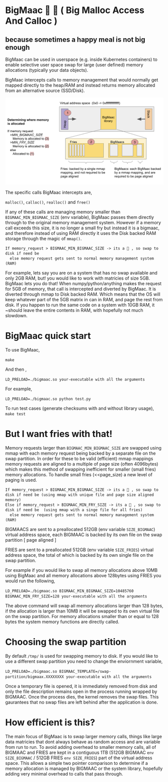 # BigMaac 🍔 🍟 ( Big Malloc Access And Calloc )

## because sometimes a happy meal is not big enough

BigMaac can be used in userspace (e.g. inside Kubernetes containers) to enable selective user space swap for large (user defined) memory allocations (typically your data objects).

BigMaac intercepts calls to memory management that would normally get mapped directly to the heap/RAM and instead returns memory allocated from an alternative source (SSD/Disk).

![Schematic of memory allocation using BigMaac](./bigmaac_schematic.png)

The specific calls BigMaac intercepts are, 

`malloc()`, `calloc()`, `realloc()` and `free()`

If any of these calls are managing memory smaller than `BIGMAAC_MIN_BIGMAAC_SIZE` (env variable), BigMaac passes them directly through to the original memory management system. However if a memory call exceeds this size, it is no longer a small fry but instead it is a bigmaac, and therefore instead of using RAM directly it uses the Disk backed RAM storage through the magic of `mmap()`. 


```
If memory_request > BIGMAAC_MIN_BIGMAAC_SIZE -> its a 🍔 , so swap to disk if need be
  else memory request gets sent to normal memory management system (RAM)
```

For example, lets say you are on a system that has no swap available and only 2GB RAM, but! you would like to work with matricies of size 5GB. BigMaac lets you do that!
When numpy/python/anything makes the request for 5GB of memory, that call is intercepted and diverted by BigMaac. It is diverted through mmap to Disk backed RAM. Which means that the OS will keep whatever part of the 5GB matrix in can in RAM, and page the rest from disk. If you happen to run the same code on a system with 10GB RAM, it ~should leave the entire contents in RAM, with hopefully not much slowdown.

# BigMaac quick start
To use BigMaac, 

`make`

And then ,
 
`LD_PRELOAD=./bigmaac.so your-executable with all the arguments`

For example,

`LD_PRELOAD=./bigmaac.so python test.py`

To run test cases (generate checksums with and without library usage), 
`make test`

# But I want fries with that!
Memory requests larger than `BIGMAAC_MIN_BIGMAAC_SIZE` are swapped using mmap with each memory request being backed by a separate file on the swap partition. In order for these to be valid (efficient) mmap mappings memory requests are aligned to a multiple of page size (often 4096bytes) which makes this method of swapping inefficient for smaller (small fries) memory allocations. To handle small fries (<<page_size) a new level of paging is used.


```
If memory_request > BIGMAAC_MIN_BIGMAAC_SIZE -> its a 🍔 , so swap to disk if need be (using mmap with unique file and page size aligned memory)
Else if memory_request > BIGMAAC_MIN_FRY_SIZE -> its a 🍟 , so swap to disk if need be  (using mmap with a singe file for all fries)
  else memory request gets sent to normal memory management system (RAM)
```

BIGMAACS are sent to a preallocated 512GB (env variable `SIZE_BIGMAAC`) virtual address space, each BIGMAAC is backed by its own file on the swap partition [ page aligned ]

FRIES are sent to a preallocated 512GB (env variable `SIZE_FRIES`) virtual address space, the total of which is backed by its own single file on the swap partition.

For example if you would like to swap all memory allocations above 10MB using BigMaac and all memory allocations above 128bytes using FRIES you would run the following, 

`LD_PRELOAD=./bigmaac.so BIGMAAC_MIN_BIGMAAC_SIZE=10485760 BIGMAAC_MIN_FRY_SIZE=128 your-executable with all the arguments`

The above command will swap all memory allocations larger than 128 bytes, if the allocation is larger than 10MB it will be swapped to its own virtual file on the swap partition. For memory allocations smaller than or equal to 128 bytes the system memory functions are directly called.

# Choosing the swap partition 
By default `/tmp/` is used for swapping memory to disk. If you would like to use a different swap partition you need to change the enviornment variable,

`LD_PRELOAD=./bigmaac.so BIGMAAC_TEMPLATE=/swap-partition/bigmaax.XXXXXXXX your-executable with all the arguments`

Once a temporary file is opened, it is immediately removed from disk and only the file description remains open in the process running wrapped by BIGMAAC. Once the process dies, the kernel removes the swap files. This gaurantees that no swap files are left behind after the application is done.

# How efficient is this?
The main focus of BigMaac is to swap larger memory calls, things like large data matricies that dont always behave as random access and are variable from run to run. To avoid adding overhead to smaller memory calls, all of BIGMAAC and FRIES are kept in a contiguous 1TB (512GB BIGMAAC `env SIZE_BIGMAAC` / 512GB FRIES `env SIZE_FRIES`) part of the virtual address space. This allows a simple two pointer comparison to determine if a memory allocation is managed by BIGMAAC or the system library, hopefully adding very minimal overhead to calls that pass through.

